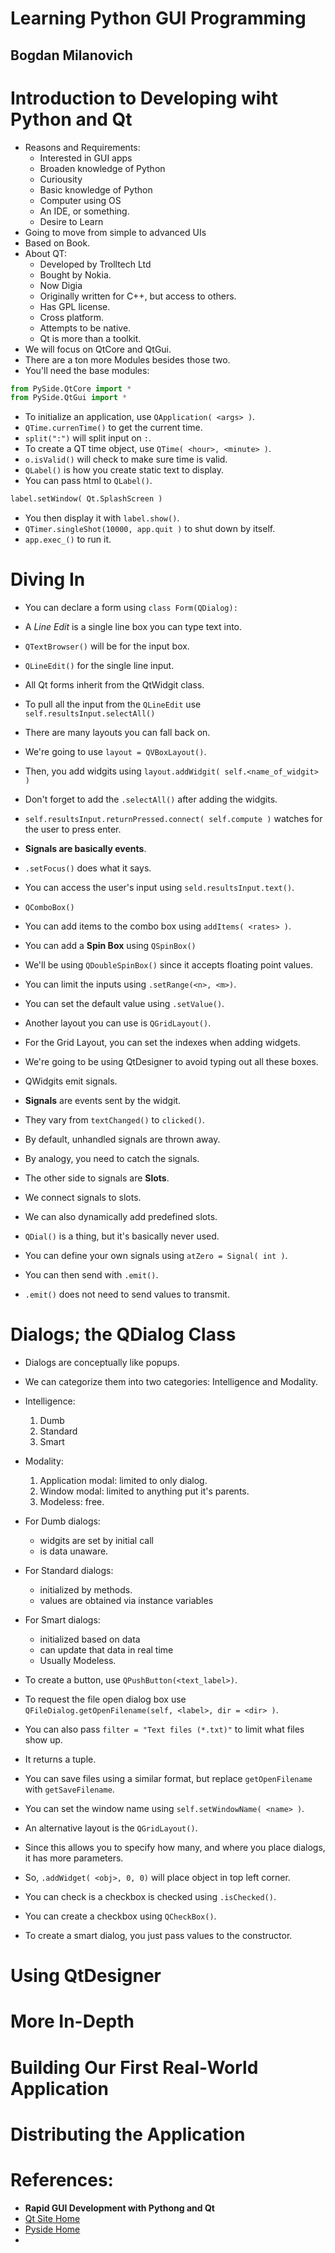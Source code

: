 # Learning Python GUI Programming
## Bogdan Milanovich

# Introduction to Developing wiht Python and Qt
- Reasons and Requirements:
	* Interested in GUI apps
	* Broaden knowledge of Python
	* Curiousity
	* Basic knowledge of Python
	* Computer using OS
	* An IDE, or something.
	* Desire to Learn
- Going to move from simple to advanced UIs
- Based on Book.
- About QT:
	* Developed by Trolltech Ltd
	* Bought by Nokia.
	* Now Digia
	* Originally written for C++, but access to others.
	* Has GPL license.
	* Cross platform.
	* Attempts to be native.
	* Qt is more than a toolkit.
- We will focus on QtCore and QtGui.
- There are a ton more Modules besides those two.
- You'll need the base modules:
```python
from PySide.QtCore import *
from PySide.QtGui import *
```
- To initialize an application, use `QApplication( <args> )`.
- `QTime.currenTime()` to get the current time.
- `split(":")` will split input on `:`.
- To create a QT time object, use `QTime( <hour>, <minute> )`.
- `o.isValid()` will check to make sure time is valid.
- `QLabel()` is how you create static text to display.
- You can pass html to `QLabel()`.
```python
label.setWindow( Qt.SplashScreen )
```
- You then display it with `label.show()`.
- `QTimer.singleShot(10000, app.quit )` to shut down by itself.
- `app.exec_()` to run it.

# Diving In
- You can declare a form using `class Form(QDialog):`
- A *Line Edit* is a single line box you can type text into.
- `QTextBrowser()` will be for the input box.
- `QLineEdit()` for the single line input.
- All Qt forms inherit from the QtWidgit class.
- To pull all the input from the `QLineEdit` use `self.resultsInput.selectAll()`
- There are many layouts you can fall back on.
- We're going to use `layout = QVBoxLayout()`.
- Then, you add widgits using `layout.addWidgit( self.<name_of_widgit> )`
- Don't forget to add the `.selectAll()` after adding the widgits.
- `self.resultsInput.returnPressed.connect( self.compute )` watches for the user to press enter.
- **Signals are basically events**.
- `.setFocus()` does what it says.
- You can access the user's input using `seld.resultsInput.text()`.
- `QComboBox()`
- You can add items to the combo box using `addItems( <rates> )`.
- You can add a **Spin Box** using `QSpinBox()`
- We'll be using `QDoubleSpinBox()` since it accepts floating point values.
- You can limit the inputs using `.setRange(<n>, <m>)`.
- You can set the default value using `.setValue()`.
- Another layout you can use is `QGridLayout()`.
- For the Grid Layout, you can set the indexes when adding widgets.
- We're going to be using QtDesigner to avoid typing out all these boxes.

- QWidgits emit signals.
- **Signals** are events sent by the widgit.
- They vary from `textChanged()` to `clicked()`.
- By default, unhandled signals are thrown away.
- By analogy, you need to catch the signals.
- The other side to signals are **Slots**.
- We connect signals to slots.
- We can also dynamically add predefined slots.
- `QDial()` is a thing, but it's basically never used.

- You can define your own signals using `atZero = Signal( int )`.
- You can then send with `.emit()`.
- `.emit()` does not need to send values to transmit.


# Dialogs; the QDialog Class
- Dialogs are conceptually like popups.
- We can categorize them into two categories: Intelligence and Modality.
- Intelligence:
	1. Dumb
	2. Standard
	3. Smart
- Modality:
	1. Application modal: limited to only dialog.
	2. Window modal: limited to anything put it's parents.
	3. Modeless: free.
- For Dumb dialogs:
	* widgits are set by initial call
	* is data unaware.
- For Standard dialogs:
	* initialized by methods.
	* values are obtained via instance variables
- For Smart dialogs:
	* initialized based on data
	* can update that data in real time
	* Usually Modeless.
- To create a button, use `QPushButton(<text_label>)`.
- To request the file open dialog box use `QFileDialog.getOpenFilename(self, <label>, dir = <dir> )`.
- You can also pass `filter = "Text files (*.txt)"` to limit what files show up.
- It returns a tuple.
- You can save files using a similar format, but replace `getOpenFilename` with `getSaveFilename`.
- You can set the window name using `self.setWindowName( <name> )`.
- An alternative layout is the `QGridLayout()`.
- Since this allows you to specify how many, and where you place dialogs, it has more parameters.
- So, `.addWidget( <obj>, 0, 0)` will place object in top left corner.
- You can check is a checkbox is checked using `.isChecked()`.

- You can create a checkbox using `QCheckBox()`.
- To create a smart dialog, you just pass values to the constructor.


# Using QtDesigner

# More In-Depth

# Building Our First Real-World Application

# Distributing the Application

# References:
- **Rapid GUI Development with Pythong and Qt**
- [Qt Site Home](qt.digia.com)
- [Pyside Home](www.Pyside.org)
-
